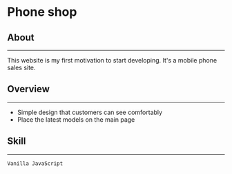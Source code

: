 # Phone shop

## About

---

This website is my first motivation to start developing. It's a
mobile phone sales site.

## Overview

---

- Simple design that customers can see comfortably
- Place the latest models on the main page

## Skill

---

`Vanilla JavaScript`
